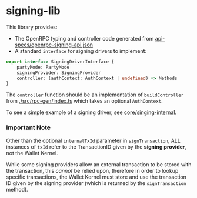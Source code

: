 # signing-lib

This library provides:

- The OpenRPC typing and controller code generated from [api-specs/openrpc-signing-api.json](../../api-specs/openrpc-signing-api.json)
- A standard `interface` for signing drivers to implement:

```typescript
export interface SigningDriverInterface {
    partyMode: PartyMode
    signingProvider: SigningProvider
    controller: (authContext: AuthContext | undefined) => Methods
}
```

The `controller` function should be an implementation of `buildController` from [./src/rpc-gen/index.ts](./src/rpc-gen/index.ts) which takes an optional `AuthContext`.

To see a simple example of a signing driver, see [core/singing-internal](../signing-internal).

### Important Note

Other than the optional `internalTxId` parameter in `signTransaction`, ALL instances of `txId` refer to the TransactionID given by the **signing provider**, not the Wallet Kernel.

While some signing providers allow an external transaction to be stored with the transaction, this _cannot_ be relied upon, therefore in order to lookup specific transactions, the Wallet Kernel must store and use the transaction ID given by the signing provider (which is returned by the `signTransaction` method).
